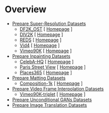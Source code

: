 # Overview
- [Prepare Super-Resolution Datasets](./1_super_resolution_datasets.md)
  - [DF2K_OST](./1_super_resolution_datasets.md#df2k_ost-dataset) \[ [Homepage](https://github.com/xinntao/Real-ESRGAN/blob/master/docs/Training.md) \]
  - [DIV2K](./1_super_resolution_datasets.md#div2k-dataset) \[ [Homepage](https://data.vision.ee.ethz.ch/cvl/DIV2K/) \]
  - [REDS](./1_super_resolution_datasets.md#reds-dataset) \[ [Homepage](https://seungjunnah.github.io/Datasets/reds.html) \]
  - [Vid4](./1_super_resolution_datasets.md#vid4-dataset) \[ [Homepage](https://drive.google.com/file/d/1ZuvNNLgR85TV_whJoHM7uVb-XW1y70DW/view) \]
  - [Vimeo90K](./1_super_resolution_datasets.md#vimeo90k-dataset) \[ [Homepage](http://toflow.csail.mit.edu) \]
- [Prepare Inpainting Datasets](./2_inpainting_datasets.md)
  - [CelebA-HQ](./2_inpainting_datasets.md#celeba-hq-dataset) \[ [Homepage](https://github.com/tkarras/progressive_growing_of_gans#preparing-datasets-for-training) \]
  - [Paris Street View](./2_inpainting_datasets.md#paris-street-view-dataset) \[ [Homepage](https://github.com/pathak22/context-encoder/issues/24) \]
  - [Places365](./2_inpainting_datasets.md#places365-dataset) \[ [Homepage](http://places2.csail.mit.edu/) \]
- [Prepare Matting Datasets](./3_matting_datasets.md)
  - [Composition-1k](./3_matting_datasets.md#composition-1k-dataset) \[ [Homepage](https://sites.google.com/view/deepimagematting) \]
- [Prepare Video Frame Interpolation Datasets](./4_video_interpolation_datasets.md)
  - [Vimeo90K-triplet](./4_video_interpolation_datasets.md#vimeo90k-triplet-dataset) \[ [Homepage](http://toflow.csail.mit.edu) \]
- [Prepare Unconditional GANs Datasets](./5_unconditional_gans_datasets.md)
- [Prepare Image Translation Datasets](./6_image_translation_datasets.md)
